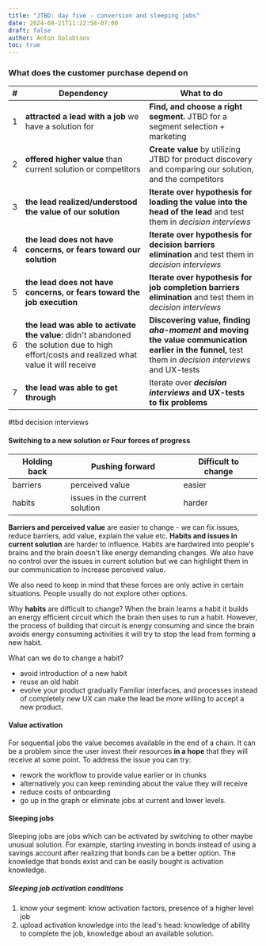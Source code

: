 ```yaml
---
title: "JTBD: day five - conversion and sleeping jobs"
date: 2024-08-21T11:22:58-07:00
draft: false
author: Anton Golubtsov
toc: true
---
```


### What does the customer purchase depend on

| #   | Dependency                                                                                                                                  | What to do                                                                                                                                             |
| --- | ------------------------------------------------------------------------------------------------------------------------------------------- | ------------------------------------------------------------------------------------------------------------------------------------------------------ |
| 1   | **attracted a lead with a job** we have a solution for                                                                                      | **Find, and choose a right segment.** JTBD for a segment selection + marketing                                                                         |
| 2   | **offered higher value** than current solution or competitors                                                                               | **Create value** by utilizing JTBD for product discovery and comparing our solution, and the competitors                                               |
| 3   | **the lead realized/understood the value of our solution**                                                                                  | **Iterate over hypothesis for loading the value into the head of the lead** and test them in *decision interviews*                                     |
| 4   | **the lead does not have concerns, or fears toward our solution**                                                                           | **Iterate over hypothesis for decision barriers elimination** and test them in *decision interviews*                                                   |
| 5   | **the lead does not have concerns, or fears toward the job execution**                                                                      | **Iterate over hypothesis for job completion barriers elimination** and test them in *decision interviews*                                             |
| 6   | **the lead was able to activate the value:** didn't abandoned the solution due to high effort/costs and realized what value it will receive | **Discovering value, finding *aha-moment* and moving the value communication earlier in the funnel,**  test them in *decision interviews* and UX-tests |
| 7   | **the lead was able to get through**                                                                                                        | Iterate over ***decision interviews* and UX-tests to fix problems**                                                                                    |

#tbd decision interviews

#### Switching to a new solution or Four forces of progress

| Holding back | Pushing forward                | Difficult to change |
| ------------ | ------------------------------ | ------------------- |
| barriers     | perceived value                | easier              |
| habits       | issues in the current solution | harder              |

**Barriers and perceived value** are easier to change - we can fix issues, reduce barriers, add value, explain the value etc. **Habits and issues in current solution** are harder to influence. Habits are hardwired into people's brains and the brain doesn't like energy demanding changes. We also have no control over the issues in current solution but we can highlight them in our communication to increase perceived value.

We also need to keep in mind that these forces are only active in certain situations. People usually do not explore other options.

Why **habits** are difficult to change? When the brain learns a habit it builds an energy efficient circuit which the brain then uses to run a habit. However, the process of building that circuit is energy consuming and since the brain avoids energy consuming activities it will try to stop the lead from forming a new habit. 

What can we do to change a habit?
- avoid introduction of a new habit
- reuse an old habit
- evolve your product gradually
Familiar interfaces, and processes instead of completely new UX can make the lead be more willing to accept a new product.

#### Value activation
For sequential jobs the value becomes available in the end of a chain. It can be a problem since the user invest their resources **in a hope** that they will receive at some point. To address the issue you can try:
- rework the workflow to provide value earlier or in chunks
- alternatively you can keep reminding about the value they will receive
- reduce costs of onboarding
- go up in the graph or eliminate jobs at current and lower levels.

#### Sleeping jobs
Sleeping jobs are jobs which can be activated by switching to other maybe unusual solution. For example, starting investing in bonds instead of using a savings account after realizing that bonds can be a better option. The knowledge that bonds exist and can be easily bought is activation knowledge.

##### Sleeping job activation conditions
1. know your segment: know activation factors, presence of a higher level job
2. upload activation knowledge into the lead's head: knowledge of ability to complete the job, knowledge about an available solution.
